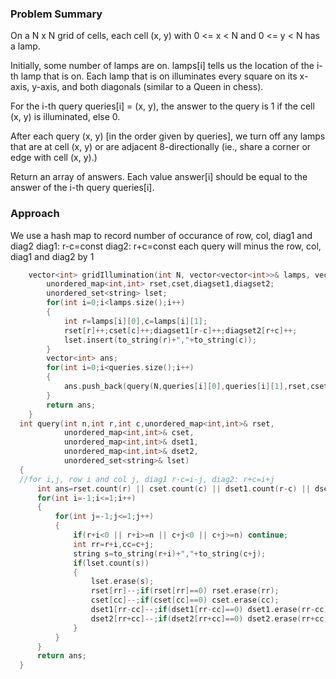 ### Problem Summary
On a N x N grid of cells, each cell (x, y) with 0 <= x < N and 0 <= y < N has a lamp.

Initially, some number of lamps are on.  lamps[i] tells us the location of the i-th lamp that is on.  Each lamp that is on illuminates every square on its x-axis, y-axis, and both diagonals (similar to a Queen in chess).

For the i-th query queries[i] = (x, y), the answer to the query is 1 if the cell (x, y) is illuminated, else 0.

After each query (x, y) [in the order given by queries], we turn off any lamps that are at cell (x, y) or are adjacent 8-directionally (ie., share a corner or edge with cell (x, y).)

Return an array of answers.  Each value answer[i] should be equal to the answer of the i-th query queries[i].

### Approach
We use a hash map to record number of occurance of row, col, diag1 and diag2
diag1: r-c=const
diag2: r+c=const
each query will minus the row, col, diag1 and diag2 by 1

```cpp
    vector<int> gridIllumination(int N, vector<vector<int>>& lamps, vector<vector<int>>& queries) {
        unordered_map<int,int> rset,cset,diagset1,diagset2;
        unordered_set<string> lset;
        for(int i=0;i<lamps.size();i++)
        {
            int r=lamps[i][0],c=lamps[i][1];
            rset[r]++;cset[c]++;diagset1[r-c]++;diagset2[r+c]++;
            lset.insert(to_string(r)+","+to_string(c));
        }
        vector<int> ans;
        for(int i=0;i<queries.size();i++)
        {
            ans.push_back(query(N,queries[i][0],queries[i][1],rset,cset,diagset1,diagset2,lset));
        }
        return ans;
    }
  int query(int n,int r,int c,unordered_map<int,int>& rset,
            unordered_map<int,int>& cset,
            unordered_map<int,int>& dset1,
            unordered_map<int,int>& dset2,
            unordered_set<string>& lset)
  {
  //for i,j, row i and col j, diag1 r-c=i-j, diag2: r+c=i+j     
      int ans=rset.count(r) || cset.count(c) || dset1.count(r-c) || dset2.count(r+c);
      for(int i=-1;i<=1;i++)
      {
          for(int j=-1;j<=1;j++)
          {
              if(r+i<0 || r+i>=n || c+j<0 || c+j>=n) continue;
              int rr=r+i,cc=c+j;
              string s=to_string(r+i)+","+to_string(c+j);
              if(lset.count(s))
              {
                  lset.erase(s);
                  rset[rr]--;if(rset[rr]==0) rset.erase(rr);
                  cset[cc]--;if(cset[cc]==0) cset.erase(cc);
                  dset1[rr-cc]--;if(dset1[rr-cc]==0) dset1.erase(rr-cc);
                  dset2[rr+cc]--;if(dset2[rr+cc]==0) dset2.erase(rr+cc);
              }
          }
      }
      return ans;      
  }
```
